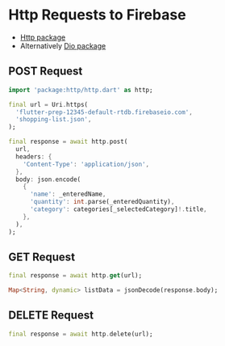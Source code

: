 # Http Requests to Firebase
- [Http package](https://pub.dev/packages/http/install)
- Alternatively [Dio package](https://pub.dev/packages/dio)

## POST Request
```dart
import 'package:http/http.dart' as http;

final url = Uri.https(
  'flutter-prep-12345-default-rtdb.firebaseio.com',
  'shopping-list.json',
);

final response = await http.post(
  url,
  headers: {
    'Content-Type': 'application/json',
  },
  body: json.encode(
    {
      'name': _enteredName,
      'quantity': int.parse(_enteredQuantity),
      'category': categories[_selectedCategory]!.title,
    },
  ),
);
```

## GET Request
```dart
final response = await http.get(url);

Map<String, dynamic> listData = jsonDecode(response.body);

```

## DELETE Request
```dart
final response = await http.delete(url);
```
